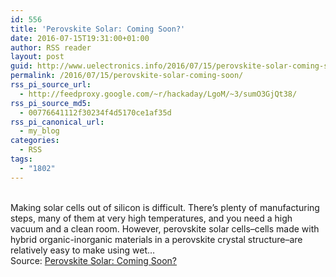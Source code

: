 ```yaml
---
id: 556
title: 'Perovskite Solar: Coming Soon?'
date: 2016-07-15T19:31:00+01:00
author: RSS reader
layout: post
guid: http://www.uelectronics.info/2016/07/15/perovskite-solar-coming-soon/
permalink: /2016/07/15/perovskite-solar-coming-soon/
rss_pi_source_url:
  - http://feedproxy.google.com/~r/hackaday/LgoM/~3/sumO3GjQt38/
rss_pi_source_md5:
  - 00776641112f30234f4d5170ce1af35d
rss_pi_canonical_url:
  - my_blog
categories:
  - RSS
tags:
  - "1802"
---
```

&#013;  
Making solar cells out of silicon is difficult. There’s plenty of manufacturing steps, many of them at very high temperatures, and you need a high vacuum and a clean room. However, perovskite solar cells–cells made with hybrid organic-inorganic materials in a perovskite crystal structure–are relatively easy to make using wet…&#013;  
Source: <a href="http://feedproxy.google.com/~r/hackaday/LgoM/~3/sumO3GjQt38/" target="_blank">Perovskite Solar: Coming Soon?</a>